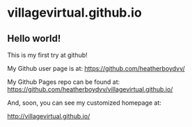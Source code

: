 villagevirtual.github.io
====================

## Hello world!

This is my first try at github!

My Github user page is at: 
https://github.com/heatherboydvv/

My Github Pages repo can be found at:  
https://github.com/heatherboydvv/villagevirtual.github.io/

And, soon, you can see my customized homepage at:

http://villagevirtual.github.io/
